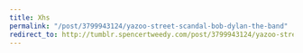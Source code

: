 ```yaml
---
title: Xhs
permalink: "/post/3799943124/yazoo-street-scandal-bob-dylan-the-band"
redirect_to: http://tumblr.spencertweedy.com/post/3799943124/yazoo-street-scandal-bob-dylan-the-band
---
```


